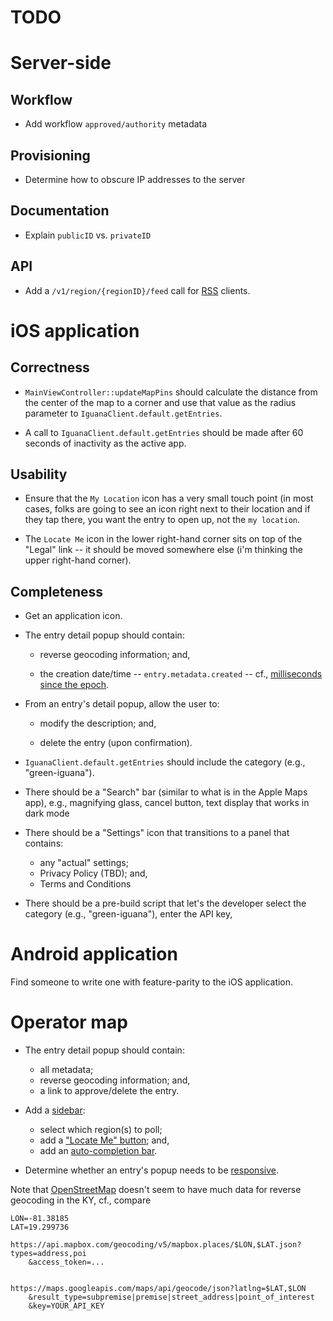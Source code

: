# TODO

# Server-side
    
## Workflow
- Add workflow `approved/authority` metadata
    
## Provisioning
- Determine how to obscure IP addresses to the server

## Documentation
- Explain `publicID` vs. `privateID`

## API
- Add a `/v1/region/{regionID}/feed` call for [RSS](https://en.wikipedia.org/wiki/RSS) clients.
    
# iOS application

## Correctness
- `MainViewController::updateMapPins` should calculate the distance from the center of the map to a corner and use that value as the radius parameter to `IguanaClient.default.getEntries`.
    
- A call to `IguanaClient.default.getEntries` should be made after 60 seconds of inactivity as the active app.
    
## Usability
- Ensure that the `My Location` icon has a very small touch point (in most cases, folks are going to see an icon right next to their location and if they tap there, you want the entry to open up, not the `my location`.

- The `Locate Me` icon in the lower right-hand corner sits on top of the "Legal" link --
 it should be moved somewhere else (i'm thinking the upper right-hand corner).

## Completeness
- Get an application icon.
    
- The entry detail popup should contain:
    
    - reverse geocoding information; and,
    
    - the creation date/time -- `entry.metadata.created` -- cf.,
    [milliseconds since the epoch](https://developer.mozilla.org/en-US/docs/Web/JavaScript/Reference/Global_Objects/Date).

- From an entry's detail popup, allow the user to:

    - modify the description; and,

    - delete the entry (upon confirmation).

- `IguanaClient.default.getEntries` should include the category (e.g., "green-iguana").    

- There should be a "Search" bar (similar to what is in the Apple Maps app), e.g., 
      magnifying glass, cancel button, text display that works in dark mode
    
- There should be a "Settings" icon that transitions to a panel that contains:
    
    - any "actual" settings;
    - Privacy Policy (TBD); and,
    - Terms and Conditions
    
- There should be a pre-build script that let's the developer select the
  category (e.g., "green-iguana"), enter the API key,

# Android application
Find someone to write one with feature-parity to the iOS application.

# Operator map
- The entry detail popup should contain:

    - all metadata;
    - reverse geocoding information; and,    
    - a link to approve/delete the entry.
    
- Add a [sidebar](https://github.com/nickpeihl/leaflet-sidebar-v2/):

    - select which region(s) to poll;
    - add a ["Locate Me" button](https://github.com/domoritz/leaflet-locatecontrol); and,
    - add an [auto-completion bar](https://github.com/utahemre/Leaflet.GeoJSONAutocomplete).
    
- Determine whether an entry's popup needs to be [responsive](https://github.com/yafred/leaflet-responsive-popup).

Note that [OpenStreetMap](https://www.openstreetmap.org/) doesn't seem
to have much data for reverse geocoding in the KY, cf., compare

    LON=-81.38185
    LAT=19.299736
    
    https://api.mapbox.com/geocoding/v5/mapbox.places/$LON,$LAT.json?types=address,poi
        &access_token=...

    
    https://maps.googleapis.com/maps/api/geocode/json?latlng=$LAT,$LON
        &result_type=subpremise|premise|street_address|point_of_interest
        &key=YOUR_API_KEY
